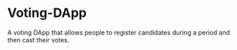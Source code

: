 # Voting-DApp
A voting DApp that allows people to register candidates during a period and then cast their votes.
